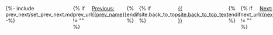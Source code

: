 
<div style="display: flex;">
    {%- include prev_next/set_prev_next.md -%}
    <div style="flex: 1; display: flex; justify-content: flex-start;">
    {% if prev_url != "" %}
    <a href="{{ prev_url }}" id="previous-page">Previous: {{prev_name}}</a>
    {% endif %}
    </div>
    <div style="flex: 1; display: flex; justify-content: center;">
    {% if site.back_to_top %}
    <a href="#top" id="back-to-top">{{ site.back_to_top_text }}</a>
    {% endif %}
    </div>
    <div style="flex: 1; display: flex; justify-content: flex-end;">
    {% if next_url != "" %}
    <a href="{{ next_url }}" id="next-page">Next: {{next_name}}</a>
    {% endif %}
    </div>
</div>